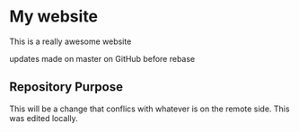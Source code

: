 # My website

This is a really awesome website

updates made on master on GitHub before rebase

## Repository Purpose

This will be a change that conflics
with whatever is on the remote side.
This was edited locally.